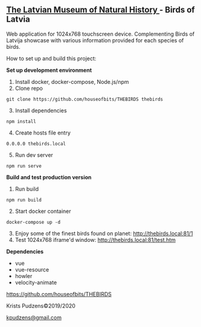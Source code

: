 ## [The Latvian Museum of Natural History ](https://www.dabasmuzejs.gov.lv/) - Birds of Latvia
Web application for 1024x768 touchscreen device. Complementing Birds of Latvija showcase with various information provided for each species of birds.

How to set up and build this project:

**Set up development environment**
1) Install docker, docker-compose, Node.js/npm
2) Clone repo
```
git clone https://github.com/houseofbits/THEBIRDS thebirds
```
3) Install dependencies
```
npm install
```
4) Create hosts file entry
```
0.0.0.0 thebirds.local
```
5) Run dev server
```
npm run serve
```

**Build and test production version**
1) Run build
```
npm run build
```
2) Start docker container
```
docker-compose up -d
```
3) Enjoy some of the finest birds found on planet:  http://thebirds.local:81/1
4) Test 1024x768 iframe'd window: http://thebirds.local:81/test.htm

**Dependencies**
- vue
- vue-resource
- howler
- velocity-animate

https://github.com/houseofbits/THEBIRDS

Krists Pudzens©2019/2020

kpudzens@gmail.com
